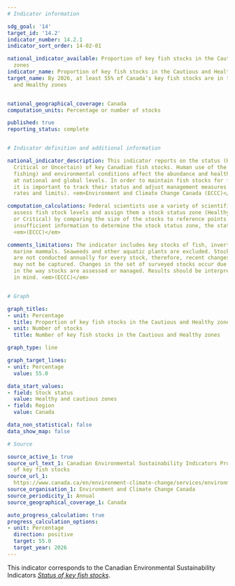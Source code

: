 ```yaml
---
# Indicator information

sdg_goal: '14'
target_id: '14.2'
indicator_number: 14.2.1
indicator_sort_order: 14-02-01

national_indicator_available: Proportion of key fish stocks in the Cautious and Healthy
  zones
indicator_name: Proportion of key fish stocks in the Cautious and Healthy zones
target_name: By 2026, at least 55% of Canada’s key fish stocks are in the Cautious
  and Healthy zones


national_geographical_coverage: Canada
computation_units: Percentage or number of stocks

published: true
reporting_status: complete


# Indicator definition and additional information

national_indicator_description: This indicator reports on the status (Healthy, Cautious,
  Critical or Uncertain) of key Canadian fish stocks. Human use of the oceans (including
  fishing) and environmental conditions affect the abundance and health of fish stocks
  at national and global levels. In order to maintain fish stocks for future generations,
  it is important to track their status and adjust management measures (such as harvest
  rates and limits). <em>Environment and Climate Change Canada (ECCC)</em>

computation_calculations: Federal scientists use a variety of scientific methods to
  assess fish stock levels and assign them a stock status zone (Healthy, Cautious
  or Critical) by comparing the size of the stocks to reference points. If there is
  insufficient information to determine the stock status zone, the status is uncertain.
  <em>(ECCC)</em>

comments_limitations: The indicator includes key stocks of fish, invertebrates, and
  marine mammals. Seaweeds and other aquatic plants are excluded. Stock status assessments
  are not conducted annually for every stock, therefore, recent changes in stock status
  may not be captured. Changes in the set of surveyed stocks occur due to changes
  in the way stocks are assessed or managed. Results should be interpreted with this
  in mind. <em>(ECCC)</em>


# Graph 

graph_titles:
- unit: Percentage
  title: Proportion of key fish stocks in the Cautious and Healthy zones
- unit: Number of stocks
  title: Number of key fish stocks in the Cautious and Healthy zones

graph_type: line

graph_target_lines:
- unit: Percentage
  value: 55.0

data_start_values:
- field: Stock status
  value: Healthy and cautious zones
- field: Region
  value: Canada

data_non_statistical: false
data_show_map: false

# Source

source_active_1: true
source_url_text_1: Canadian Environmental Sustainability Indicators Program, Status
  of key fish stocks
source_url_1: 
  https://www.canada.ca/en/environment-climate-change/services/environmental-indicators/status-key-fish-stocks.html
source_organisation_1: Environment and Climate Change Canada
source_periodicity_1: Annual
source_geographical_coverage_1: Canada

auto_progress_calculation: true
progress_calculation_options:
- unit: Percentage
  direction: positive
  target: 55.0
  target_year: 2026
---
```

This indicator corresponds to the Canadian Environmental Sustainability Indicators <a href="https://www.canada.ca/en/environment-climate-change/services/environmental-indicators/status-key-fish-stocks.html"> <em>Status of key fish stocks</em></a>.

